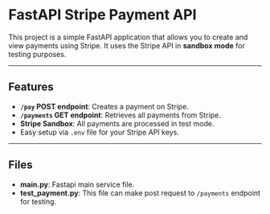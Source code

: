 # FastAPI Stripe Payment API

This project is a simple FastAPI application that allows you to create and view payments using Stripe. It uses the Stripe API in **sandbox mode** for testing purposes.

---

## Features

- **`/pay` POST endpoint**: Creates a payment on Stripe.
- **`/payments` GET endpoint**: Retrieves all payments from Stripe.
- **Stripe Sandbox**: All payments are processed in test mode.
- Easy setup via `.env` file for your Stripe API keys.

---

## Files

- **main.py**: Fastapi main service file.
- **test_payment.py**: This file can make post request to `/payments` endpoint for testing.
